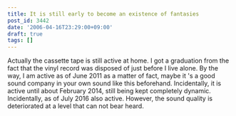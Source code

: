 ```yaml
---
title: It is still early to become an existence of fantasies
post_id: 3442
date: '2006-04-16T23:29:00+09:00'
draft: true
tags: []
---
```


Actually the cassette tape is still active at home. I got a graduation from the fact that the vinyl record was disposed of just before I live alone. By the way, I am active as of June 2011 as a matter of fact, maybe it 's a good sound company in your own sound like this beforehand. Incidentally, it is active until about February 2014, still being kept completely dynamic. Incidentally, as of July 2016 also active. However, the sound quality is deteriorated at a level that can not bear heard.
